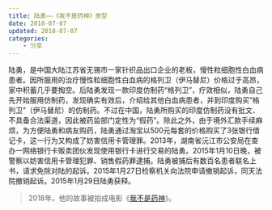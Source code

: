 ```yaml
---
title: 陆勇——《我不是药神》原型
date: 2018-07-07
updated: 2018-07-07
categories: 
    - 分享
---
```


陆勇，是中国大陆江苏省无锡市一家针织品出口企业的老板，慢性粒细胞性白血病患者。因所服用的治疗慢性粒细胞性白血病的格列卫（伊马替尼）价格过于高昂，家中积蓄几乎要掏空。后陆勇发现一款印度仿制药“格列卫”，疗效相似，陆勇自己先开始服用仿制药，发现确实有效后，介绍给其他白血病患者，并到印度购买“格列卫”（伊马替尼）的仿制药。不过在中国，陆勇所购买的印度仿制药没有批文、不具备合法渠道，因此被药监部门定性为“假药”。除此之外，由于境外汇款手续麻烦，为方便陆勇和病友购药，陆勇通过淘宝以500元每套的价格购买了3张银行借记卡，这一行为又构成了妨害信用卡管理罪。2013年，湖南省沅江市公安局在查办一网络银行卡贩卖团伙发现使用银行卡进行交易的陆勇。2015年1月10日晚，被警察以妨害信用卡管理犯罪、销售假药罪逮捕。陆勇被捕后有数百名患者联名上书，请求免除对陆的起诉。2015年1月27日检察机关向法院申请撤销起诉，同天法院撤销起诉。2015年1月29日陆勇获释。

> 2018年，他的故事被拍成电影《[我不是药神](https://movie.douban.com/subject/26752088/)》。